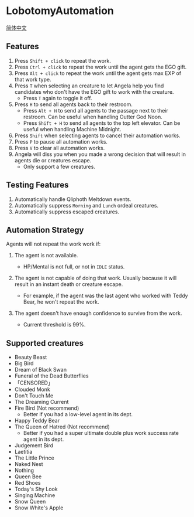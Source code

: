 # LobotomyAutomation
[简体中文](./README-zh-CN.md)

## Features

1. Press `Shift + click` to repeat the work.
2. Press `Ctrl + click` to repeat the work until the agent gets the EGO gift.
3. Press `Alt + click` to repeat the work until the agent gets max EXP of that work type.
4. Press `T` when selecting an creature to let Angela help you find candidates who don't have the EGO gift to work with the creature.
   - Press `T` again to toggle it off.
6. Press `H` to send all agents back to their restroom.
   - Press `Alt + H` to send all agents to the passage next to their restroom. Can be useful when handling Outter God Noon.
   - Press `Shift + H` to send all agents to the top left elevator. Can be useful when handling Machine Midnight.
9. Press `Shift` when selecting agents to cancel their automation works.
10. Press `P` to pause all automation works.
11. Press `V` to clear all automation works.
12. Angela will diss you when you made a wrong decision that will result in agents die or creatures escape. 
    - Only support a few creatures.

## Testing Features

1. Automatically handle Qliphoth Meltdown events.
3. Automatically suppress `Morning` and `Lunch` ordeal creatures.
4. Automatically suppress escaped creatures.

## Automation Strategy

Agents will not repeat the work work if:

1. The agent is not available.
   - HP/Mental is not full, or not in `IDLE` status.

2. The agent is not capable of doing that work. Usually because it will result in an instant death or creature escape.
   - For example, if the agent was the last agent who worked with Teddy Bear, he won't repeat the work.

3. The agent doesn't have enough confidence to survive from the work.
   - Current threshold is 99%.

## Supported creatures

- Beauty Beast
- Big Bird
- Dream of Black Swan
- Funeral of the Dead Butterflies
- 「CENSORED」
- Clouded Monk
- Don't Touch Me
- The Dreaming Current
- Fire Bird (Not recommend)
  - Better if you had a low-level agent in its dept.
- Happy Teddy Bear
- The Queen of Hatred (Not recommend)
  - Better if you had a super ultimate double plus work success rate agent in its dept.
- Judgement Bird
- Laetitia
- The Little Prince
- Naked Nest
- Nothing
- Queen Bee
- Red Shoes
- Today's Shy Look
- Singing Machine
- Snow Queen
- Snow White's Apple
